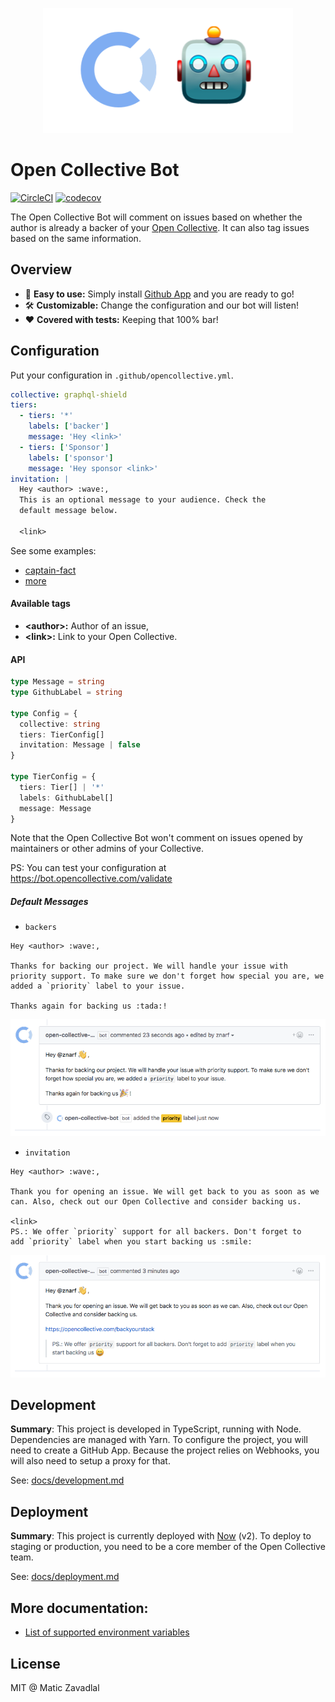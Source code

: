 <p align="center"><img src="media/logo.png" width="400" /></p>

# Open Collective Bot

[![CircleCI](https://circleci.com/gh/opencollective/opencollective-bot/tree/master.svg?style=shield)](https://circleci.com/gh/opencollective/opencollective-bot/tree/master)
[![codecov](https://codecov.io/gh/opencollective/opencollective-bot/branch/master/graph/badge.svg)](https://codecov.io/gh/opencollective/opencollective-bot)

The Open Collective Bot will comment on issues based on whether the author is already a backer of your [Open Collective](https://opencollective.com/). It can also tag issues based on the same information.

## Overview

- 🐶 **Easy to use:** Simply install [Github App](https://github.com/apps/open-collective-bot) and you are ready to go!
- 🛠 **Customizable:** Change the configuration and our bot will listen!
- ❤ **Covered with tests:** Keeping that 100% bar!

## Configuration

Put your configuration in `.github/opencollective.yml`.

```yaml
collective: graphql-shield
tiers:
  - tiers: '*'
    labels: ['backer']
    message: 'Hey <link>'
  - tiers: ['Sponsor']
    labels: ['sponsor']
    message: 'Hey sponsor <link>'
invitation: |
  Hey <author> :wave:,
  This is an optional message to your audience. Check the
  default message below.

  <link>
```

See some examples:

- [captain-fact](https://github.com/CaptainFact/captain-fact/blob/master/.github/opencollective.yml)
- [more](https://github.com/search?q=%22opencollective.yml%22+in%3Apath&type=Code)

#### Available tags

- **\<author\>:** Author of an issue,
- **\<link\>:** Link to your Open Collective.

#### API

```ts
type Message = string
type GithubLabel = string

type Config = {
  collective: string
  tiers: TierConfig[]
  invitation: Message | false
}

type TierConfig = {
  tiers: Tier[] | '*'
  labels: GithubLabel[]
  message: Message
}
```

Note that the Open Collective Bot won't comment on issues opened by maintainers or other admins of your Collective.

PS: You can test your configuration at https://bot.opencollective.com/validate

##### Default Messages

- `backers`

```
Hey <author> :wave:,

Thanks for backing our project. We will handle your issue with priority support. To make sure we don't forget how special you are, we added a `priority` label to your issue.

Thanks again for backing us :tada:!
```

<p align="center"><img src="media/backers.png" width="600" /></p>

- `invitation`

```
Hey <author> :wave:,

Thank you for opening an issue. We will get back to you as soon as we can. Also, check out our Open Collective and consider backing us.

<link>
PS.: We offer `priority` support for all backers. Don't forget to
add `priority` label when you start backing us :smile:
```

<p align="center"><img src="media/invite.png" width="600" /></p>

## Development

**Summary**: This project is developed in TypeScript, running with Node. Dependencies are managed with Yarn. To configure the project, you will need to create a GitHub App. Because the project relies on Webhooks, you will also need to setup a proxy for that.

See: [docs/development.md](docs/development.md)

## Deployment

**Summary**: This project is currently deployed with [Now](https://zeit.co/now) (v2). To deploy to staging or production, you need to be a core member of the Open Collective team.

See: [docs/deployment.md](docs/deployment.md)

## More documentation:

- [List of supported environment variables](docs/environment-variables.md)

## License

MIT @ Matic Zavadlal
